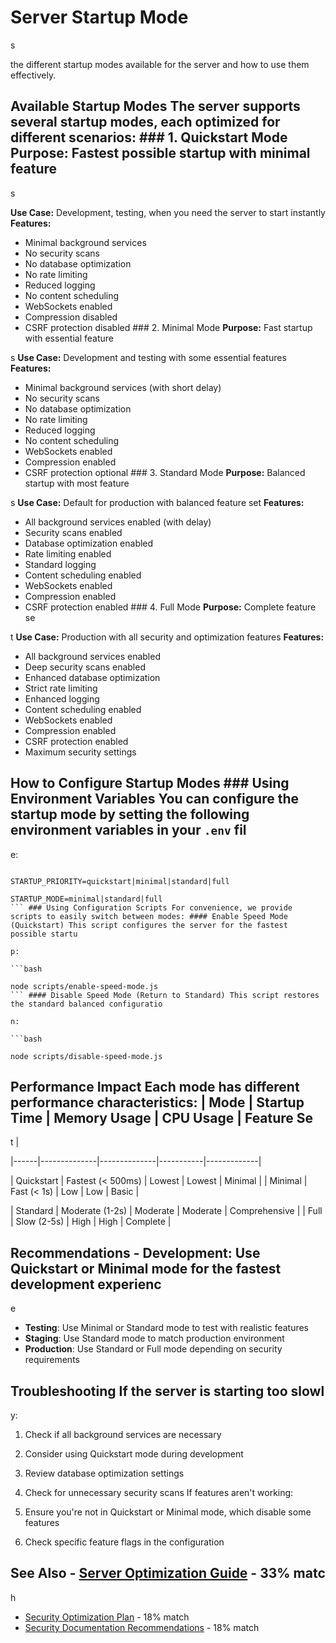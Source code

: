 # Server Startup Mode

s

 the different startup modes available for the server and how to use them effectively.

## Available Startup Modes The server supports several startup modes, each optimized for different scenarios: ### 1. Quickstart Mode **Purpose:** Fastest possible startup with minimal feature

s

**Use Case:** Development, testing, when you need the server to start instantly **Features:**
- Minimal background services
- No security scans
- No database optimization
- No rate limiting
- Reduced logging
- No content scheduling
- WebSockets enabled
- Compression disabled
- CSRF protection disabled ### 2. Minimal Mode **Purpose:** Fast startup with essential feature

s
**Use Case:** Development and testing with some essential features **Features:**
- Minimal background services (with short delay)
- No security scans
- No database optimization
- No rate limiting
- Reduced logging
- No content scheduling
- WebSockets enabled
- Compression enabled
- CSRF protection optional ### 3. Standard Mode **Purpose:** Balanced startup with most feature

s
**Use Case:** Default for production with balanced feature set **Features:**
- All background services enabled (with delay)
- Security scans enabled
- Database optimization enabled
- Rate limiting enabled
- Standard logging
- Content scheduling enabled
- WebSockets enabled
- Compression enabled
- CSRF protection enabled ### 4. Full Mode **Purpose:** Complete feature se

t
**Use Case:** Production with all security and optimization features **Features:**
- All background services enabled
- Deep security scans enabled
- Enhanced database optimization
- Strict rate limiting
- Enhanced logging
- Content scheduling enabled
- WebSockets enabled
- Compression enabled
- CSRF protection enabled
- Maximum security settings

## How to Configure Startup Modes ### Using Environment Variables You can configure the startup mode by setting the following environment variables in your `.env` fil

e:

```

STARTUP_PRIORITY=quickstart|minimal|standard|full

STARTUP_MODE=minimal|standard|full
``` ### Using Configuration Scripts For convenience, we provide scripts to easily switch between modes: #### Enable Speed Mode (Quickstart) This script configures the server for the fastest possible startu

p:

```bash

node scripts/enable-speed-mode.js
``` #### Disable Speed Mode (Return to Standard) This script restores the standard balanced configuratio

n:

```bash

node scripts/disable-speed-mode.js
```

## Performance Impact Each mode has different performance characteristics: | Mode | Startup Time | Memory Usage | CPU Usage | Feature Se

t |

|------|--------------|--------------|-----------|-------------|

| Quickstart | Fastest (< 500ms) | Lowest | Lowest | Minimal |
| Minimal | Fast (< 1s) | Low | Low | Basic |

| Standard | Moderate (1-2s) | Moderate | Moderate | Comprehensive |
| Full | Slow (2-5s) | High | High | Complete |

## Recommendations - **Development**: Use Quickstart or Minimal mode for the fastest development experienc

e

- **Testing**: Use Minimal or Standard mode to test with realistic features
- **Staging**: Use Standard mode to match production environment
- **Production**: Use Standard or Full mode depending on security requirements

## Troubleshooting If the server is starting too slowl

y:

1. Check if all background services are necessary

2. Consider using Quickstart mode during development

3. Review database optimization settings

4. Check for unnecessary security scans If features aren't working:

1. Ensure you're not in Quickstart or Minimal mode, which disable some features

2. Check specific feature flags in the configuration

## See Also - [Server Optimization Guide](SERVER_OPTIMIZATION.md) - 33% matc

h

- [Security Optimization Plan](SECURITY-OPTIMIZATION-PLAN.md) - 18% match
- [Security Documentation Recommendations](security-documentation-recommendations.md) - 18% match